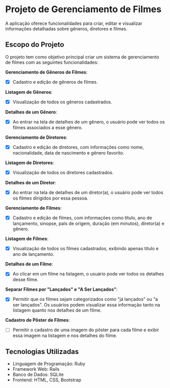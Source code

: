 # Projeto de Gerenciamento de Filmes

A aplicação oferece funcionalidades para criar, editar e visualizar informações detalhadas sobre gêneros, diretores e filmes.

## Escopo do Projeto

O projeto tem como objetivo principal criar um sistema de gerenciamento de filmes com as seguintes funcionalidades:

**Gerenciamento de Gêneros de Filmes**:
   - [X] Cadastro e edição de gêneros de filmes.

**Listagem de Gêneros**:
   - [X] Visualização de todos os gêneros cadastrados.

**Detalhes de um Gênero**:
   - [X] Ao entrar na tela de detalhes de um gênero, o usuário pode ver todos os filmes associados a esse gênero.

**Gerenciamento de Diretores**:
   - [X] Cadastro e edição de diretores, com informações como nome, nacionalidade, data de nascimento e gênero favorito.

**Listagem de Diretores**:
   - [X] Visualização de todos os diretores cadastrados.

 **Detalhes de um Diretor**:
   - [X] Ao entrar na tela de detalhes de um diretor(a), o usuário pode ver todos os filmes dirigidos por essa pessoa.

**Gerenciamento de Filmes**:
   - [X] Cadastro e edição de filmes, com informações como título, ano de lançamento, sinopse, país de origem, duração (em minutos), diretor(a) e gênero.
 
 **Listagem de Filmes**:
   - [X] Visualização de todos os filmes cadastrados, exibindo apenas título e ano de lançamento.
 
 **Detalhes de um Filme**:
   - [X] Ao clicar em um filme na listagem, o usuário pode ver todos os detalhes desse filme.

**Separar Filmes por "Lançados" e "A Ser Lançados"**:
   - [X] Permitir que os filmes sejam categorizados como "já lançados" ou "a ser lançados". Os usuários podem visualizar essa informação tanto na listagem quanto nos detalhes de um filme.

**Cadastro de Pôster de Filmes**:
   - [ ] Permitir o cadastro de uma imagem do pôster para cada filme e exibir essa imagem na listagem e nos detalhes do filme.

## Tecnologias Utilizadas

- Linguagem de Programação: Ruby
- Framework Web: Rails
- Banco de Dados: SQLite
- Frontend: HTML, CSS, Bootstrap
